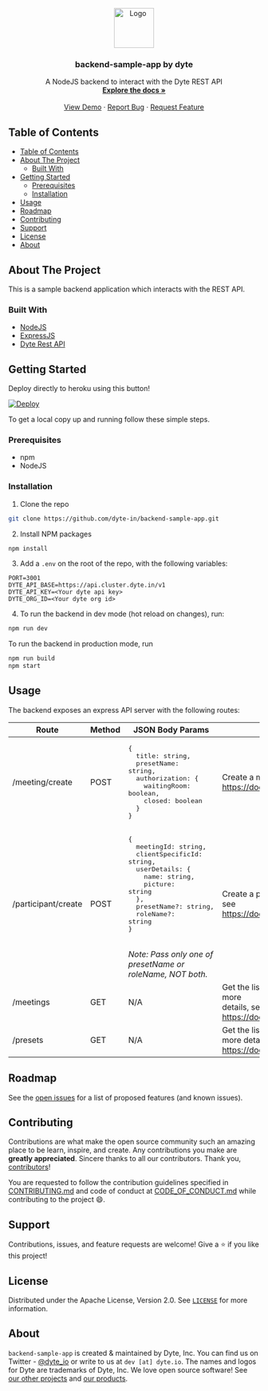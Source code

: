 <!-- PROJECT LOGO -->
<p align="center">
  <a href="https://dyte.in">
    <img src="https://dyte-uploads.s3.ap-south-1.amazonaws.com/dyte-logo-dark.svg" alt="Logo" width="80">
  </a>

  <h3 align="center">backend-sample-app by dyte</h3>

  <p align="center">
    A NodeJS backend to interact with the Dyte REST API
    <br />
    <a href="https://docs.dyte.in"><strong>Explore the docs »</strong></a>
    <br />
    <br />
    <a href="https://app.dyte.in">View Demo</a>
    ·
    <a href="https://github.com/dyte-in/backend-sample-app/issues">Report Bug</a>
    ·
    <a href="https://github.com/dyte-in/backend-sample-app/issues">Request Feature</a>
  </p>
</p>

<!-- TABLE OF CONTENTS -->

## Table of Contents

- [Table of Contents](#table-of-contents)
- [About The Project](#about-the-project)
  - [Built With](#built-with)
- [Getting Started](#getting-started)
  - [Prerequisites](#prerequisites)
  - [Installation](#installation)
- [Usage](#usage)
- [Roadmap](#roadmap)
- [Contributing](#contributing)
- [Support](#support)
- [License](#license)
- [About](#about)

<!-- ABOUT THE PROJECT -->

## About The Project

This is a sample backend application which interacts with the REST API.

### Built With

- [NodeJS](https://nodejs.org/en/)
- [ExpressJS](https://expressjs.com/)
- [Dyte Rest API](https://docs.dyte.io/api/)

<!-- GETTING STARTED -->

## Getting Started

Deploy directly to heroku using this button!

[![Deploy](https://www.herokucdn.com/deploy/button.svg)](https://heroku.com/deploy)

To get a local copy up and running follow these simple steps.

### Prerequisites

- npm
- NodeJS

### Installation

1. Clone the repo

```sh
git clone https://github.com/dyte-in/backend-sample-app.git
```

2. Install NPM packages

```sh
npm install
```

3. Add a `.env` on the root of the repo, with the following variables:

```
PORT=3001
DYTE_API_BASE=https://api.cluster.dyte.in/v1
DYTE_API_KEY=<Your dyte api key>
DYTE_ORG_ID=<Your dyte org id>
```

4. To run the backend in dev mode (hot reload on changes), run:

```sh
npm run dev
```

To run the backend in production mode, run

```sh
npm run build
npm start
```

<!-- USAGE EXAMPLES -->

## Usage

The backend exposes an express API server with the following routes:

| Route               | Method | JSON Body Params                                                                                                                                                                                                                               | Description                                                                                                                            |
| ------------------- | ------ | ---------------------------------------------------------------------------------------------------------------------------------------------------------------------------------------------------------------------------------------------- | -------------------------------------------------------------------------------------------------------------------------------------- |
| /meeting/create     | POST   | <pre>{<br>&nbsp;&nbsp;title: string,<br>&nbsp;&nbsp;presetName: string,<br>&nbsp;&nbsp;authorization: {<br>&nbsp;&nbsp;&nbsp;&nbsp;waitingRoom: boolean,<br>&nbsp;&nbsp;&nbsp;&nbsp;closed: boolean<br>&nbsp;&nbsp;}<br>}</pre>                                 | Create a meeting. For more details, see<br>https://docs.dyte.io/api/#/operations/createMeeting                                          |
| /participant/create | POST   | <pre>{<br>&nbsp;&nbsp;meetingId: string,<br>&nbsp;&nbsp;clientSpecificId: string,<br>&nbsp;&nbsp;userDetails: {<br>&nbsp;&nbsp;&nbsp;&nbsp;name: string,<br>&nbsp;&nbsp;&nbsp;&nbsp;picture: string<br>&nbsp;&nbsp;},<br>&nbsp;&nbsp;presetName?: string,<br>&nbsp;&nbsp;roleName?: string<br>}</pre> <br> <i>Note: Pass only one of presetName or roleName, NOT both.</i> | Create a participant for a meeting. For more details, see<br>https://docs.dyte.io/api/#/operations/addParticipant                      |
| /meetings           | GET    | N/A                                                                                                                                                                                                                                            | Get the list of all meetings in the organization. For more<br>details, see<br>https://docs.dyte.io/api/#/operations/getAllMeetings     |
| /presets         | GET    | N/A                                                                                                                                                                                                                                            | Get the list of all the presets in the organization. For<br>more details, see<br>https://docs.dyte.io/api/#/operations/getAllPresets   |

<!-- ROADMAP -->

## Roadmap

See the [open issues](https://github.com/dyte-in/backend-sample-app/issues) for a list of proposed features (and known issues).

<!-- CONTRIBUTING -->

## Contributing

Contributions are what make the open source community such an amazing place to be learn, inspire, and create. Any contributions you make are **greatly appreciated**. Sincere thanks to all our contributors. Thank you, [contributors](https://github.com/dyte-in/backend-sample-app/graphs/contributors)!

You are requested to follow the contribution guidelines specified in [CONTRIBUTING.md](./CONTRIBUTING.md) and code of conduct at [CODE_OF_CONDUCT.md](./CODE_OF_CONDUCT.md) while contributing to the project :smile:.

## Support

Contributions, issues, and feature requests are welcome!
Give a ⭐️ if you like this project!

<!-- LICENSE -->

## License

Distributed under the Apache License, Version 2.0. See [`LICENSE`](./LICENSE) for more information.

<!-- MARKDOWN LINKS & IMAGES -->
<!-- https://www.markdownguide.org/basic-syntax/#reference-style-links -->

## About

`backend-sample-app` is created & maintained by Dyte, Inc. You can find us on Twitter - [@dyte_io](https://twitter.com/dyte_io) or write to us at `dev [at] dyte.io`.
The names and logos for Dyte are trademarks of Dyte, Inc.
We love open source software! See [our other projects](https://github.com/dyte-in) and [our products](https://dyte.io).
